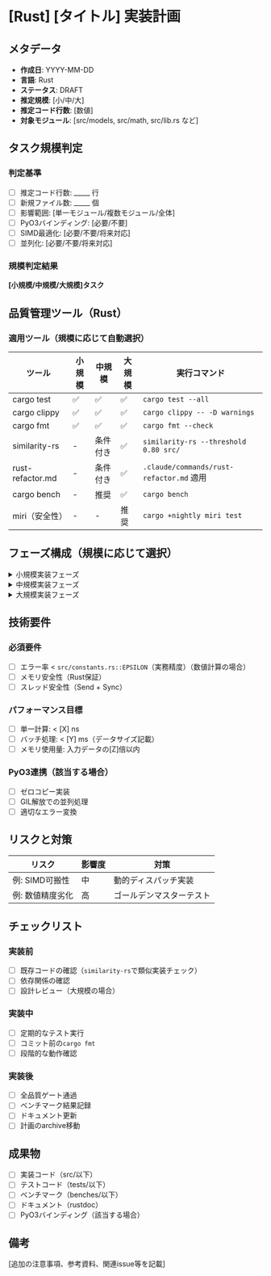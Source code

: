 # [Rust] [タイトル] 実装計画

## メタデータ
- **作成日**: YYYY-MM-DD
- **言語**: Rust
- **ステータス**: DRAFT
- **推定規模**: [小/中/大]
- **推定コード行数**: [数値]
- **対象モジュール**: [src/models, src/math, src/lib.rs など]

## タスク規模判定

### 判定基準
- [ ] 推定コード行数: _____ 行
- [ ] 新規ファイル数: _____ 個
- [ ] 影響範囲: [単一モジュール/複数モジュール/全体]
- [ ] PyO3バインディング: [必要/不要]
- [ ] SIMD最適化: [必要/不要/将来対応]
- [ ] 並列化: [必要/不要/将来対応]

### 規模判定結果
**[小規模/中規模/大規模]タスク**

## 品質管理ツール（Rust）

### 適用ツール（規模に応じて自動選択）
| ツール | 小規模 | 中規模 | 大規模 | 実行コマンド |
|--------|--------|--------|--------|-------------|
| cargo test | ✅ | ✅ | ✅ | `cargo test --all` |
| cargo clippy | ✅ | ✅ | ✅ | `cargo clippy -- -D warnings` |
| cargo fmt | ✅ | ✅ | ✅ | `cargo fmt --check` |
| similarity-rs | - | 条件付き | ✅ | `similarity-rs --threshold 0.80 src/` |
| rust-refactor.md | - | 条件付き | ✅ | `.claude/commands/rust-refactor.md` 適用 |
| cargo bench | - | 推奨 | ✅ | `cargo bench` |
| miri（安全性） | - | - | 推奨 | `cargo +nightly miri test` |

## フェーズ構成（規模に応じて選択）

<!-- ============ 小規模タスク（< 100行）============ -->
<details>
<summary>小規模実装フェーズ</summary>

### Phase 1: 実装（1-2時間）
- [ ] 単一機能の実装
- [ ] ユニットテスト作成
- [ ] docstring/コメント追加

### Phase 2: 品質チェック（30分）
```bash
cargo test
cargo clippy -- -D warnings
cargo fmt --check
```

### Phase 3: 完了確認
- [ ] 機能動作確認
- [ ] PyO3バインディング確認（必要な場合）
- [ ] ドキュメント更新

</details>

<!-- ============ 中規模タスク（100-500行）============ -->
<details>
<summary>中規模実装フェーズ</summary>

### Phase 1: 設計（1-2時間）
- [ ] インターフェース設計
- [ ] データ構造定義
- [ ] エラー型定義

### Phase 2: 実装（4-8時間）
- [ ] コア機能実装
- [ ] ユニットテスト作成
- [ ] 統合テスト作成

### Phase 3: 品質チェック（1時間）
```bash
# 基本チェック
cargo test --all
cargo clippy -- -D warnings
cargo fmt --check

# 重複チェック
similarity-rs --threshold 0.80 --skip-test src/
# 閾値超えの重複があれば rust-refactor.md 適用
```

### Phase 4: 最適化（必要に応じて）
- [ ] ベンチマーク実施
- [ ] ボトルネック特定
- [ ] SIMD/並列化検討

</details>

<!-- ============ 大規模タスク（500行以上）============ -->
<details>
<summary>大規模実装フェーズ</summary>

### Phase 1: 設計フェーズ（1日）
- [ ] アーキテクチャ設計
- [ ] モジュール分割設計
- [ ] インターフェース定義
- [ ] エラーハンドリング設計

### Phase 2: 段階的実装（3-5日）

#### マイルストーン1: コア機能
- [ ] 基本データ構造
- [ ] コアアルゴリズム
- [ ] 単体テスト
- [ ] **中間品質チェック**
  ```bash
  cargo test
  cargo clippy
  similarity-rs --threshold 0.80 src/
  ```

#### マイルストーン2: 拡張機能
- [ ] 追加機能実装
- [ ] PyO3バインディング
- [ ] 統合テスト
- [ ] **similarity-rs実行**

#### マイルストーン3: 最適化
- [ ] SIMD実装（必要な場合）
- [ ] 並列化（Rayon）
- [ ] ベンチマーク

### Phase 3: 統合テスト（1日）
- [ ] 全機能の統合テスト
- [ ] パフォーマンステスト
- [ ] メモリリークチェック

### Phase 4: リファクタリングフェーズ（必須: 1日）
- [ ] **rust-refactor.md 完全適用**
- [ ] similarity-rs で最終確認
- [ ] コード整理と最適化
- [ ] ドキュメント完成

</details>

## 技術要件

### 必須要件
- [ ] エラー率 < `src/constants.rs::EPSILON`（実務精度）（数値計算の場合）
- [ ] メモリ安全性（Rust保証）
- [ ] スレッド安全性（Send + Sync）

### パフォーマンス目標
- [ ] 単一計算: < [X] ns
- [ ] バッチ処理: < [Y] ms（データサイズ記載）
- [ ] メモリ使用量: 入力データの[Z]倍以内

### PyO3連携（該当する場合）
- [ ] ゼロコピー実装
- [ ] GIL解放での並列処理
- [ ] 適切なエラー変換

## リスクと対策

| リスク | 影響度 | 対策 |
|--------|--------|------|
| 例: SIMD可搬性 | 中 | 動的ディスパッチ実装 |
| 例: 数値精度劣化 | 高 | ゴールデンマスターテスト |

## チェックリスト

### 実装前
- [ ] 既存コードの確認（`similarity-rs`で類似実装チェック）
- [ ] 依存関係の確認
- [ ] 設計レビュー（大規模の場合）

### 実装中
- [ ] 定期的なテスト実行
- [ ] コミット前の`cargo fmt`
- [ ] 段階的な動作確認

### 実装後
- [ ] 全品質ゲート通過
- [ ] ベンチマーク結果記録
- [ ] ドキュメント更新
- [ ] 計画のarchive移動

## 成果物

- [ ] 実装コード（src/以下）
- [ ] テストコード（tests/以下）
- [ ] ベンチマーク（benches/以下）
- [ ] ドキュメント（rustdoc）
- [ ] PyO3バインディング（該当する場合）

## 備考

[追加の注意事項、参考資料、関連issue等を記載]